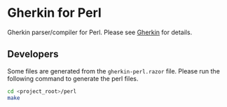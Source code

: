 # Gherkin for Perl

Gherkin parser/compiler for Perl. Please see [Gherkin](https://github.com/cucumber/gherkin) for details.

## Developers

Some files are generated from the `gherkin-perl.razor` file. Please run the
following command to generate the perl files.

~~~bash
cd <project_root>/perl
make
~~~
